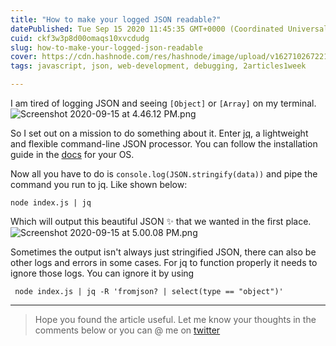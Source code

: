 ```yaml
---
title: "How to make your logged JSON readable?"
datePublished: Tue Sep 15 2020 11:45:35 GMT+0000 (Coordinated Universal Time)
cuid: ckf3w3p8d00omaqs10xvcdudg
slug: how-to-make-your-logged-json-readable
cover: https://cdn.hashnode.com/res/hashnode/image/upload/v1627102672219/sgE91I5tn.jpeg
tags: javascript, json, web-development, debugging, 2articles1week

---
```


I am tired of logging JSON and seeing `[Object]` or `[Array]` on my terminal.
![Screenshot 2020-09-15 at 4.46.12 PM.png](https://cdn.hashnode.com/res/hashnode/image/upload/v1600168720811/oul9aQXsK.png)

So I set out on a mission to do something about it. Enter [jq](https://stedolan.github.io/jq), a lightweight and flexible command-line JSON processor. You can follow the installation guide in the [docs](https://stedolan.github.io/jq/download/) for your OS.

 Now all you have to do is `console.log(JSON.stringify(data))` and pipe the command you run to jq. Like shown below:

```
node index.js | jq
```
Which will output this beautiful JSON ✨ that we wanted in the first place.
![Screenshot 2020-09-15 at 5.00.08 PM.png](https://cdn.hashnode.com/res/hashnode/image/upload/v1600169388616/YhMR4ydoc.png)

Sometimes the output isn't always just stringified JSON, there can also be other logs and errors in some cases. For jq to function properly it needs to ignore those logs. You can ignore it by using

```
 node index.js | jq -R 'fromjson? | select(type == "object")'
```

<hr/>

>Hope you found the article useful. Let me know your thoughts in the comments below or you can @ me on [twitter](https://twitter.com/@VamsiRao7)